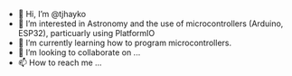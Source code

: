 - 👋 Hi, I’m @tjhayko
- 👀 I’m interested in Astronomy and the use of microcontrollers (Arduino, ESP32), particuarly using PlatformIO
- 🌱 I’m currently learning how to program microcontrollers.
- 💞️ I’m looking to collaborate on ...
- 📫 How to reach me ...

<!---
tjhayko/tjhayko is a ✨ special ✨ repository because its `README.md` (this file) appears on your GitHub profile.
You can click the Preview link to take a look at your changes.
--->
